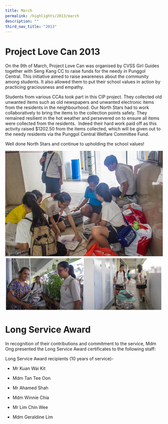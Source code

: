 ```yaml
---
title: March
permalink: /highlights/2013/march
description: ""
third_nav_title: "2013"
---
```

# Project Love Can 2013
On the 9th of March, Project Love Can was organised by CVSS Girl Guides together with Seng Kang CC to raise funds for the needy in Punggol Central. This initiative aimed to raise awareness about the community among students. It also allowed them to put their school values in action by practicing graciousness and empathy.  
  
Students from various CCAs took part in this CIP project. They collected old unwanted items such as old newspapers and unwanted electronic items from the residents in the neighbourhood. Our North Stars had to work collaboratively to bring the items to the collection points safely. They remained resilient in the hot weather and persevered on to ensure all items were collected from the residents.  Indeed their hard work paid off as this activity raised $1202.50 from the items collected, which will be given out to the needy residents via the Punggol Central Welfare Committee Fund.
  
Well done North Stars and continue to upholding the school values!

![](/images/projlovecan01.jpeg)
![](/images/projlovecan02.png)

# Long Service Award
In recognition of their contributions and commitment to the service, Mdm Ong presented the Long Service Award certificates to the following staff:

Long Service Award recipients (10 years of service)-

- Mr Kuan Wai Kit

- Mdm Tan Tee Oon

- Mr Ahamed Shah

- Mdm Winnie Chia

- Mr Lim Chin Wee

- Mdm Geraldine Lim